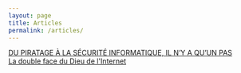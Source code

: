 ```yaml
---
layout: page
title: Articles
permalink: /articles/
---
```


<a target="_blank" href="http://actu.univ-fcomte.fr/article/du-piratage-la-securite-informatique-il-ny-quun-pas-003347#.VxiOpke3ypp">DU PIRATAGE À LA SÉCURITÉ INFORMATIQUE, IL N’Y A QU’UN PAS</a><br>
<a target="_blank" href="http://securt.fr/docs/Double_face.pdf">La double face du Dieu de l'Internet</a>